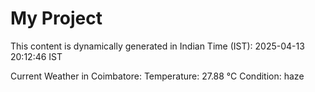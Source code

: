 # My Project

This content is dynamically generated in Indian Time (IST): 2025-04-13 20:12:46 IST


Current Weather in Coimbatore:
Temperature: 27.88 °C
Condition: haze
